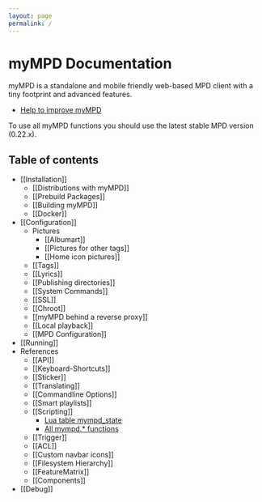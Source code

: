 ```yaml
---
layout: page
permalink: /
---
```


# myMPD Documentation

myMPD is a standalone and mobile friendly web-based MPD client with a tiny footprint and advanced features.

- <a href="https://github.com/jcorporation/myMPD/issues/167">Help to improve myMPD</a>

To use all myMPD functions you should use the latest stable MPD version (0.22.x).

## Table of contents
* [[Installation]]
  * [[Distributions with myMPD]]
  * [[Prebuild Packages]]
  * [[Building myMPD]]
  * [[Docker]]
* [[Configuration]]
  * Pictures
    * [[Albumart]]
    * [[Pictures for other tags]]
    * [[Home icon pictures]]
  * [[Tags]]
  * [[Lyrics]]
  * [[Publishing directories]]
  * [[System Commands]]
  * [[SSL]]
  * [[Chroot]]
  * [[myMPD behind a reverse proxy]]
  * [[Local playback]]
  * [[MPD Configuration]]
* [[Running]]
* References
  * [[API]]
  * [[Keyboard-Shortcuts]]
  * [[Sticker]]
  * [[Translating]]
  * [[Commandline Options]]
  * [[Smart playlists]]
  * [[Scripting]]
    * [Lua table mympd_state](Scripting-mympd_state-lua-table)
    * [All mympd.* functions](Scripting-mympd-lua-functions)
  * [[Trigger]]
  * [[ACL]]
  * [[Custom navbar icons]]
  * [[Filesystem Hierarchy]]
  * [[FeatureMatrix]]
  * [[Components]]
* [[Debug]]




